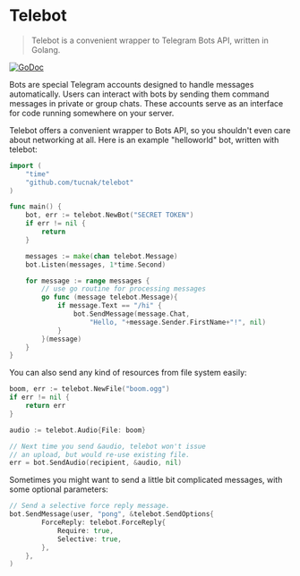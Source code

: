 # Telebot
>Telebot is a convenient wrapper to Telegram Bots API, written in Golang.

[![GoDoc](https://godoc.org/github.com/tucnak/telebot?status.svg)](https://godoc.org/github.com/tucnak/telebot)

Bots are special Telegram accounts designed to handle messages automatically. Users can interact with bots by sending them command messages in private or group chats. These accounts serve as an interface for code running somewhere on your server.

Telebot offers a convenient wrapper to Bots API, so you shouldn't even care about networking at all. Here is an example "helloworld" bot, written with telebot:

```go
import (
    "time"
    "github.com/tucnak/telebot"
)

func main() {
    bot, err := telebot.NewBot("SECRET TOKEN")
    if err != nil {
        return
    }

    messages := make(chan telebot.Message)
    bot.Listen(messages, 1*time.Second)

    for message := range messages {
        // use go routine for processing messages
        go func (message telebot.Message){
            if message.Text == "/hi" {
                bot.SendMessage(message.Chat,
                    "Hello, "+message.Sender.FirstName+"!", nil)
            }
        }(message)
    }
}
```

You can also send any kind of resources from file system easily:

```go
boom, err := telebot.NewFile("boom.ogg")
if err != nil {
    return err
}

audio := telebot.Audio{File: boom}

// Next time you send &audio, telebot won't issue
// an upload, but would re-use existing file.
err = bot.SendAudio(recipient, &audio, nil)
```

Sometimes you might want to send a little bit complicated messages, with some optional parameters:

```go
// Send a selective force reply message.
bot.SendMessage(user, "pong", &telebot.SendOptions{
        ForceReply: telebot.ForceReply{
            Require: true,
            Selective: true,
        },
    },
)
```
